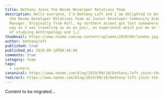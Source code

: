 ```yaml
---
title: Bethany Joins the Nexmo Developer Relations Team
description: Hello everyone, I’m Bethany Loft and I am delighted to be joining
  the Nexmo Developer Relations Team as Junior Developer Community Event
  Manager. Originally from Hull, my northern accent got lost somewhere along the
  way as I was traveling as an au pair, an experience which put me on the path
  of studying Anthropology and […]
thumbnail: https://www.nexmo.com/wp-content/uploads/2019/09/london.jpg
author: bethanyloft
published: true
published_at: 2019-09-10T09:44:49
comments: true
category: team
tags:
  - careers
canonical: https://www.nexmo.com/blog/2019/09/10/bethany-loft-joins-the-nexmo-developer-relations-team-dr
redirect: https://www.nexmo.com/blog/2019/09/10/bethany-loft-joins-the-nexmo-developer-relations-team-dr
---
```

Content to be migrated...
